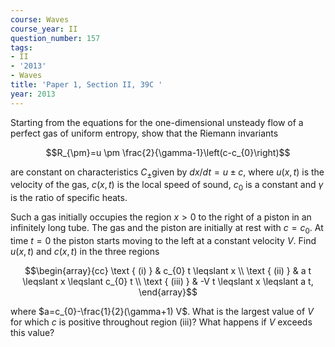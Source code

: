 ```yaml
---
course: Waves
course_year: II
question_number: 157
tags:
- II
- '2013'
- Waves
title: 'Paper 1, Section II, 39C '
year: 2013
---
```




Starting from the equations for the one-dimensional unsteady flow of a perfect gas of uniform entropy, show that the Riemann invariants

$$R_{\pm}=u \pm \frac{2}{\gamma-1}\left(c-c_{0}\right)$$

are constant on characteristics $C_{\pm}$given by $d x / d t=u \pm c$, where $u(x, t)$ is the velocity of the gas, $c(x, t)$ is the local speed of sound, $c_{0}$ is a constant and $\gamma$ is the ratio of specific heats.

Such a gas initially occupies the region $x>0$ to the right of a piston in an infinitely long tube. The gas and the piston are initially at rest with $c=c_{0}$. At time $t=0$ the piston starts moving to the left at a constant velocity $V$. Find $u(x, t)$ and $c(x, t)$ in the three regions

$$\begin{array}{cc}
\text { (i) } & c_{0} t \leqslant x \\
\text { (ii) } & a t \leqslant x \leqslant c_{0} t \\
\text { (iii) } & -V t \leqslant x \leqslant a t,
\end{array}$$

where $a=c_{0}-\frac{1}{2}(\gamma+1) V$. What is the largest value of $V$ for which $c$ is positive throughout region (iii)? What happens if $V$ exceeds this value?
